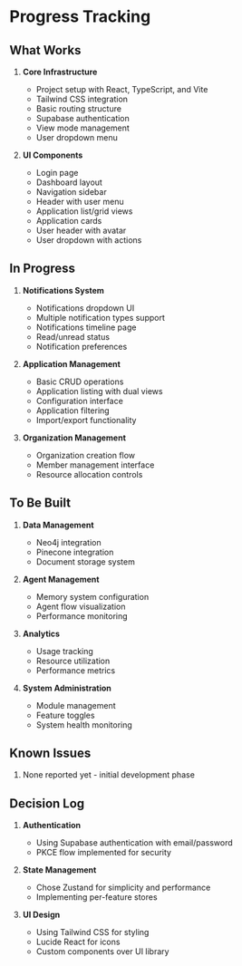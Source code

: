 # Progress Tracking

## What Works
1. **Core Infrastructure**
   - Project setup with React, TypeScript, and Vite
   - Tailwind CSS integration
   - Basic routing structure
   - Supabase authentication
   - View mode management
   - User dropdown menu

2. **UI Components**
   - Login page
   - Dashboard layout
   - Navigation sidebar
   - Header with user menu
   - Application list/grid views
   - Application cards
   - User header with avatar
   - User dropdown with actions

## In Progress
1. **Notifications System**
   - Notifications dropdown UI
   - Multiple notification types support
   - Notifications timeline page
   - Read/unread status
   - Notification preferences

1. **Application Management**
   - Basic CRUD operations
   - Application listing with dual views
   - Configuration interface
   - Application filtering
   - Import/export functionality

2. **Organization Management**
   - Organization creation flow
   - Member management interface
   - Resource allocation controls

## To Be Built
1. **Data Management**
   - Neo4j integration
   - Pinecone integration
   - Document storage system

2. **Agent Management**
   - Memory system configuration
   - Agent flow visualization
   - Performance monitoring

3. **Analytics**
   - Usage tracking
   - Resource utilization
   - Performance metrics

4. **System Administration**
   - Module management
   - Feature toggles
   - System health monitoring

## Known Issues
1. None reported yet - initial development phase

## Decision Log
1. **Authentication**
   - Using Supabase authentication with email/password
   - PKCE flow implemented for security

2. **State Management**
   - Chose Zustand for simplicity and performance
   - Implementing per-feature stores

3. **UI Design**
   - Using Tailwind CSS for styling
   - Lucide React for icons
   - Custom components over UI library
